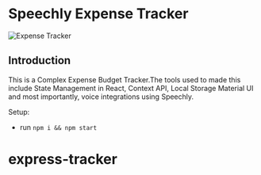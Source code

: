 # Speechly Expense Tracker

![Expense Tracker](https://i.ibb.co/VJjj3Kp/Screenshot-2020-12-18-205600.png)

## Introduction

This is a Complex Expense Budget Tracker.The tools used to made this include State Management in React, Context API, Local Storage Material UI and most importantly, voice integrations using Speechly. 

Setup:
- run ```npm i && npm start```
# express-tracker
